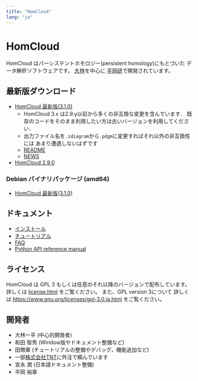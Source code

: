 ```yaml
---
title: "HomCloud"
lang: "ja"
---
```


# HomCloud

HomCloud はパーシステントホモロジー(persistent homology)にもとづいた
データ解析ソフトウェアです。
[大林](https://i-obayashi.info/)を中心に
[平岡研](https://aip.riken.jp/labs/generic_tech/topology_data_anl/?lang=ja)で開発されています。

## <a name="download"> 最新版ダウンロード

* [HomCloud 最新版(3.1.0)](download/homcloud-3.1.0.tar.gz)
  * HomCloud 3.x は2.9.y以前から多くの非互換な変更を含んでいます．
    既存のコードをそのまま利用したい方は古いバージョンを利用してください．
  * 出力ファイル名を`.idiagram`から`.pdgm`に変更すればそれ以外の非互換性には
    あまり遭遇しないはずです
  * [README](download/README)
  * [NEWS](download/NEWS)
* [HomCloud 2.9.0](download/homcloud-2.9.0.tar.gz)

### Debian バイナリパッケージ (amd64)

* [HomCloud 最新版(3.1.0)](download/homcloud-3.1.0-debfiles.tar.gz)

## ドキュメント

* [インストール](install-guide/index.html)
* [チュートリアル](basic-usage.html)
* [FAQ](faq.html)
* [Python API reference manual](python-api/)

## ライセンス

HomCloud は GPL 3 もしくは任意のそれ以降のバージョンで配布しています。
詳しくは [license.html](license.html) をご覧ください。
また、GPL version 3について
詳しくは <https://www.gnu.org/licenses/gpl-3.0.ja.html>
をご覧ください。

## 開発者

* 大林一平 (中心的開発者)
* 和田 智秀 (Window版やドキュメント整備など)
* 田暾華 (チュートリアルの整備やデバッグ，機能追加など)
* 一部[株式会社TNT](http://www.trans-nt.com/)に外注で頼んでいます
* 宮永 潤 (日本語ドキュメント整備)
* 平岡 裕章
